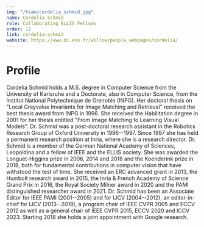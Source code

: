 ```yaml
---
img: "/team/cordelia_schmid.jpg"
name: Cordelia Schmid
role: Collaborating ELLIS Fellows
order: 12
link: cordelia-schmid
website: https://www.di.ens.fr/willow/people_webpages/cordelia/
---
```


# Profile
Cordelia Schmid holds a M.S. degree in Computer Science from the University of Karlsruhe and a Doctorate, also in Computer Science, from the Institut National Polytechnique de Grenoble (INPG). Her doctoral thesis on "Local Greyvalue Invariants for Image Matching and Retrieval" received the best thesis award from INPG in 1996. She received the Habilitation degree in 2001 for her thesis entitled "From Image Matching to Learning Visual Models". Dr. Schmid was a post-doctoral research assistant in the Robotics Research Group of Oxford University in 1996--1997. Since 1997 she has held a permanent research position at Inria, where she is a research director. Dr. Schmid is a member of the German National Academy of Sciences, Leopoldina and a fellow of IEEE and the ELLIS society. She was awarded the Longuet-Higgins prize in 2006, 2014 and 2016 and the Koenderink prize in 2018, both for fundamental contributions in computer vision that have withstood the test of time. She received an ERC advanced grant in 2013, the Humbolt research award in 2015, the Inria & French Academy of Science Grand Prix in 2016, the Royal Society Milner award in 2020 and the PAMI distinguished researcher award in 2021. Dr. Schmid has been an Associate Editor for IEEE PAMI (2001--2005) and for IJCV (2004--2012), an editor-in-chief for IJCV (2013--2018), a program chair of IEEE CVPR 2005 and ECCV 2012 as well as a general chair of IEEE CVPR 2015, ECCV 2020 and ICCV 2023. Starting 2018 she holds a joint appointment with Google research.

